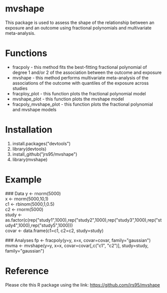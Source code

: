 # mvshape
This package is used to assess the shape of the relationship between an exposure and an outcome using fractional polynomials and multivariate meta-analysis. 

# Functions
* fracpoly - this method fits the best-fitting fractional polynomial of degree 1 and/or 2 of the association between the outcome and exposure  
* mvshape - this method performs multivariate meta-analysis of the associations of the outcome with quantiles of the exposure across studies  
* fracploy_plot - this function plots the fractional polynomial model  
* mvshape_plot - this function plots the mvshape model  
* fracpoly_mvshape_plot - this function plots the fractional polynomial and mvshape models

# Installation
1. install.packages("devtools")
2. library(devtools) 
3. install_github("jrs95/mvshape")
4. library(mvshape)

# Example
\#\#\# Data
y <- rnorm(5000)  
x <- rnorm(5000,10,1)  
c1 <- rbinom(5000,1,0.5)  
c2 <- rnorm(5000)  
study <- as.factor(c(rep("study1",1000),rep("study2",1000),rep("study3",1000),rep("study4",1000),rep("study5",1000)))  
covar <- data.frame(c1=c1, c2=c2, study=study)  


\#\#\# Analyses
fp <- fracpoly(y=y, x=x, covar=covar, family="gaussian")  
mvma <- mvshape(y=y, x=x, covar=covar[,c("c1", "c2")], study=study, family="gaussian")

# Reference 
Please cite this R package using the link: https://github.com/jrs95/mvshape

